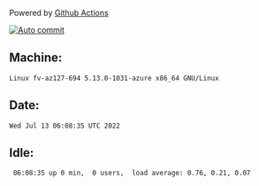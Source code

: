 Powered by [Github Actions](https://github.com/features/actions)

[![Auto commit](https://github.com/gyfary/workstation/workflows/Auto%20commit/badge.svg)](https://github.com/gyfary/workstation/actions?query=workflow%3A%22Auto+commit%22)

## Machine:
```
Linux fv-az127-694 5.13.0-1031-azure x86_64 GNU/Linux
```
## Date:
```
Wed Jul 13 06:08:35 UTC 2022
```
## Idle:
```
 06:08:35 up 0 min,  0 users,  load average: 0.76, 0.21, 0.07
```
